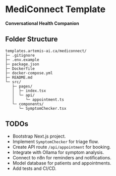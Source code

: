 # MediConnect Template

**Conversational Health Companion**

## Folder Structure
```
templates.artemis-ai.ca/mediconnect/
├─ .gitignore
├─ .env.example
├─ package.json
├─ Dockerfile
├─ docker-compose.yml
├─ README.md
└─ src/
   ├─ pages/
   │  ├─ index.tsx
   │  └─ api/
   │     └─ appointment.ts
   └─ components/
      └─ SymptomChecker.tsx
```

## TODOs
- Bootstrap Next.js project.
- Implement `SymptomChecker` for triage flow.
- Create API route `/api/appointment` for booking.
- Integrate with Ollama for symptom analysis.
- Connect to n8n for reminders and notifications.
- Model database for patients and appointments.
- Add tests and CI/CD.